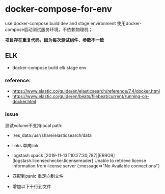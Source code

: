 # docker-compose-for-env
use docker-compose build dev and stage environment
使用docker-compose启动测试服务环境，不依赖物理机；

**项目存在重复代码，因为每次测试组件、参数不一致**

## ELK
* docker-compose build elk stage env

### reference:
* https://www.elastic.co/guide/en/elasticsearch/reference/7.4/docker.html
* https://www.elastic.co/guide/en/beats/filebeat/current/running-on-docker.html


### issue
测试volume不支持local path: 
- ./es_data:/usr/share/elasticsearch/data

* links
单向link

* logstash xpack
[2019-11-13T10:27:30,787][ERROR][logstash.licensechecker.licensereader] Unable to retrieve license information from license server {:message=>"No Available connections"}



* 匹配到panic 重定向到文件

* 增加以下十行到文件
